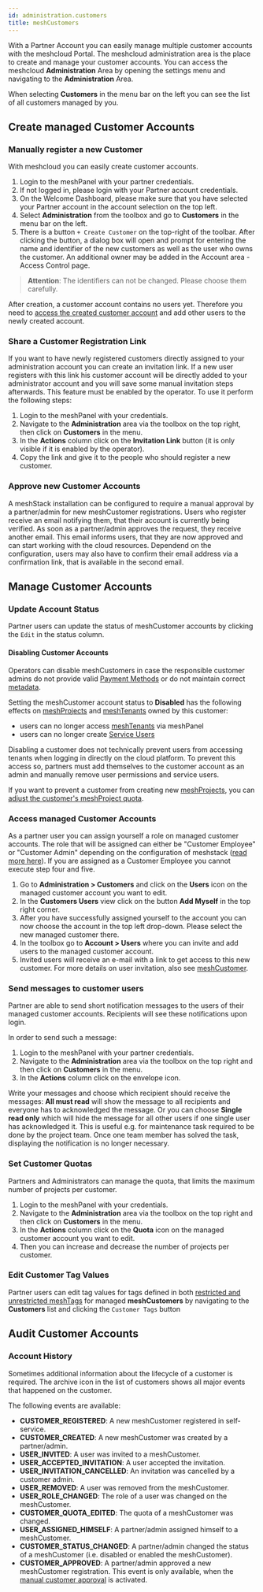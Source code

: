 ```yaml
---
id: administration.customers
title: meshCustomers
---
```


With a Partner Account you can easily manage multiple customer accounts with the meshcloud Portal. The meshcloud administration area is the
place to create and manage your customer accounts. You can access the meshcloud **Administration** Area by opening the settings menu and
navigating to the **Administration** Area.

When selecting **Customers** in the menu bar on the left you can see the list of all customers managed by you.

## Create managed Customer Accounts

### Manually register a new Customer

With meshcloud you can easily create customer accounts.

1. Login to the meshPanel with your partner credentials.
2. If not logged in, please login with your Partner account credentials.
3. On the Welcome Dashboard, please make sure that you have selected your Partner account in the account selection on the top left.
4. Select **Administration** from the toolbox and go to **Customers** in the menu bar on the left.
5. There is a button `+ Create Customer` on the top-right of the toolbar. After clicking the button, a dialog box will open and prompt for entering the name and identifier of the new customers as well as the user who owns the customer. An additional owner may be added in the Account area - Access Control page.

> **Attention**: The identifiers can not be changed. Please choose them carefully.

After creation, a customer account contains no users yet. Therefore you need to [access the created customer account](#access-managed-customer-accounts) and add other users to the newly created account.

### Share a Customer Registration Link

If you want to have newly registered customers directly assigned to your administration account you can create an invitation link. If a new user registers with this link his customer account will be directly added to your administrator account and you will save some manual invitation steps afterwards. This feature must be enabled by the operator. To use it perform the following steps:

1. Login to the meshPanel with your credentials.
2. Navigate to the **Administration** area via the toolbox on the top right, then click on **Customers** in the menu.
3. In the **Actions** column click on the **Invitation Link** button (it is only visible if it is enabled by the operator).
4. Copy the link and give it to the people who should register a new customer.

### Approve new Customer Accounts

A meshStack installation can be configured to require a manual approval by a partner/admin for new meshCustomer registrations. Users who register receive an email notifying them, that their account is currently being verified. As soon as a partner/admin approves the request, they receive another email. This email informs users, that they are now approved and can start working with the cloud resources. Dependend on the configuration, users may also have to confirm their email address via a confirmation link, that is available in the second email.

## Manage Customer Accounts

### Update Account Status

Partner users can update the status of meshCustomer accounts by clicking the `Edit` in the status column.

#### Disabling Customer Accounts

Operators can disable meshCustomers in case the responsible customer admins do not provide valid [Payment Methods](meshcloud.payment-methods.md) or do not maintain correct [metadata](meshstack.metadata-tags.md).

Setting the meshCustomer account status to **Disabled** has the following effects on [meshProjects](meshcloud.project.md) and [meshTenants](meshcloud.tenant.md) owned by this customer:

- users can no longer access [meshTenants](meshcloud.tenant.md) via meshPanel
- users can no longer create [Service Users](meshcloud.service-user.md)

Disabling a customer does not technically prevent users from accessing tenants when logging in directly on the cloud platform. To prevent this access so, partners must add themselves to the customer account as an admin and manually remove user permissions and service users.

If you want to prevent a customer from creating new [meshProjects](meshcloud.project.md), you can [adjust the customer's meshProject quota](#set-customer-quotas).

### Access managed Customer Accounts

As a partner user you can assign yourself a role on managed customer accounts. The role that will be assigned can either be "Customer Employee" or "Customer Admin" depending
on the configuration of meshstack ([read more here](meshstack.onboarding.md#customer-user-invitations)). If you are assigned as a Customer Employee you cannot execute
step four and five.

1. Go to **Administration &gt; Customers** and click on the **Users** icon on the managed customer account you want to edit.
2. In the **Customers Users** view click on the button **Add Myself** in the top right corner.
3. After you have successfully assigned yourself to the account you can now choose the account in the top left drop-down. Please select the
   new managed customer there.
4. In the toolbox go to **Account &gt; Users** where you can invite and add users to the managed customer account.
5. Invited users will receive an e-mail with a link to get access to this new customer. For more details on user invitation, also see [meshCustomer](meshcloud.customer.md).

### Send messages to customer users

Partner are able to send short notification messages to the users of their managed customer accounts. Recipients will see these notifications
upon login.

In order to send such a message:

1. Login to the meshPanel with your partner credentials.
2. Navigate to the **Administration** area via the toolbox on the top right and then click on **Customers** in the menu.
3. In the **Actions** column click on the envelope icon.

Write your messages and choose which recipient should receive the messages: **All must read** will show the message to all recipients and everyone has
to acknowledged the message. Or you can choose **Single read only** which will hide the message for all other users if one single user has acknowledged
it. This is useful e.g. for maintenance task required to be done by the project team. Once one team member has solved the task, displaying the
notification is no longer necessary.

### Set Customer Quotas

Partners and Administrators can manage the quota, that limits the maximum number of projects per customer.

1. Login to the meshPanel with your credentials.
2. Navigate to the **Administration** area via the toolbox on the top right and then click on **Customers** in the menu.
3. In the **Actions** column click on the **Quota** icon on the managed customer account you want to edit.
4. Then you can increase and decrease the number of projects per customer.

### Edit Customer Tag Values

Partner users can edit tag values for tags defined in both [restricted and unrestricted meshTags](meshstack.metadata-tags.md) for managed **meshCustomers** by navigating to the **Customers** list and clicking the `Customer Tags` button

## Audit Customer Accounts

### Account History

Sometimes additional information about the lifecycle of a customer is required. The archive icon in the list of customers shows all major events that happened on the customer.

The following events are available:

- **CUSTOMER_REGISTERED**: A new meshCustomer registered in self-service.
- **CUSTOMER_CREATED**: A new meshCustomer was created by a partner/admin.
- **USER_INVITED**: A user was invited to a meshCustomer.
- **USER_ACCEPTED_INVITATION**: A user accepted the invitation.
- **USER_INVITATION_CANCELLED**: An invitation was cancelled by a customer admin.
- **USER_REMOVED**: A user was removed from the meshCustomer.
- **USER_ROLE_CHANGED**: The role of a user was changed on the meshCustomer.
- **CUSTOMER_QUOTA_EDITED**: The quota of a meshCustomer was changed.
- **USER_ASSIGNED_HIMSELF**: A partner/admin assigned himself to a meshCustomer.
- **CUSTOMER_STATUS_CHANGED**: A partner/admin changed the status of a meshCustomer (i.e. disabled or enabled the meshCustomer).
- **CUSTOMER_APPROVED**: A partner/admin approved a new meshCustomer registration. This event is only available, when the [manual customer approval](#approve-customer) is activated.
